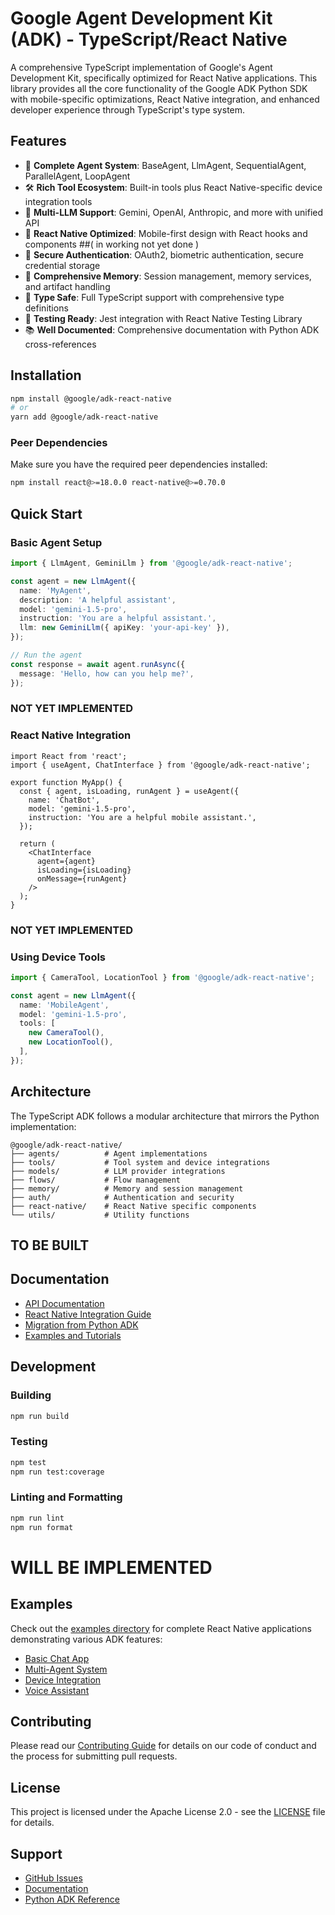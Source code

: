 # Google Agent Development Kit (ADK) - TypeScript/React Native

A comprehensive TypeScript implementation of Google's Agent Development Kit, specifically optimized for React Native applications. This library provides all the core functionality of the Google ADK Python SDK with mobile-specific optimizations, React Native integration, and enhanced developer experience through TypeScript's type system.

## Features

- 🤖 **Complete Agent System**: BaseAgent, LlmAgent, SequentialAgent, ParallelAgent, LoopAgent
- 🛠️ **Rich Tool Ecosystem**: Built-in tools plus React Native-specific device integration tools
- 🧠 **Multi-LLM Support**: Gemini, OpenAI, Anthropic, and more with unified API
- 📱 **React Native Optimized**: Mobile-first design with React hooks and components ##( in working not yet done )
- 🔐 **Secure Authentication**: OAuth2, biometric authentication, secure credential storage
- 💾 **Comprehensive Memory**: Session management, memory services, and artifact handling
- 🎯 **Type Safe**: Full TypeScript support with comprehensive type definitions
- 🧪 **Testing Ready**: Jest integration with React Native Testing Library
- 📚 **Well Documented**: Comprehensive documentation with Python ADK cross-references

## Installation

```bash
npm install @google/adk-react-native
# or
yarn add @google/adk-react-native
```

### Peer Dependencies

Make sure you have the required peer dependencies installed:

```bash
npm install react@>=18.0.0 react-native@>=0.70.0
```

## Quick Start

### Basic Agent Setup

```typescript
import { LlmAgent, GeminiLlm } from '@google/adk-react-native';

const agent = new LlmAgent({
  name: 'MyAgent',
  description: 'A helpful assistant',
  model: 'gemini-1.5-pro',
  instruction: 'You are a helpful assistant.',
  llm: new GeminiLlm({ apiKey: 'your-api-key' }),
});

// Run the agent
const response = await agent.runAsync({
  message: 'Hello, how can you help me?',
});
```
### NOT YET IMPLEMENTED
### React Native Integration

```tsx
import React from 'react';
import { useAgent, ChatInterface } from '@google/adk-react-native';

export function MyApp() {
  const { agent, isLoading, runAgent } = useAgent({
    name: 'ChatBot',
    model: 'gemini-1.5-pro',
    instruction: 'You are a helpful mobile assistant.',
  });

  return (
    <ChatInterface
      agent={agent}
      isLoading={isLoading}
      onMessage={runAgent}
    />
  );
}
```
### NOT YET IMPLEMENTED
### Using Device Tools

```typescript
import { CameraTool, LocationTool } from '@google/adk-react-native';

const agent = new LlmAgent({
  name: 'MobileAgent',
  model: 'gemini-1.5-pro',
  tools: [
    new CameraTool(),
    new LocationTool(),
  ],
});
```

## Architecture

The TypeScript ADK follows a modular architecture that mirrors the Python implementation:

```
@google/adk-react-native/
├── agents/          # Agent implementations
├── tools/           # Tool system and device integrations
├── models/          # LLM provider integrations
├── flows/           # Flow management
├── memory/          # Memory and session management
├── auth/            # Authentication and security
├── react-native/    # React Native specific components
└── utils/           # Utility functions
```
## TO BE BUILT
## Documentation

- [API Documentation](./docs/api/README.md)
- [React Native Integration Guide](./docs/react-native/README.md)
- [Migration from Python ADK](./docs/migration/README.md)
- [Examples and Tutorials](./examples/README.md)

## Development

### Building

```bash
npm run build
```

### Testing

```bash
npm test
npm run test:coverage
```

### Linting and Formatting

```bash
npm run lint
npm run format
```
# WILL BE IMPLEMENTED
## Examples

Check out the [examples directory](./examples/) for complete React Native applications demonstrating various ADK features:

- [Basic Chat App](./examples/basic-chat/)
- [Multi-Agent System](./examples/multi-agent/)
- [Device Integration](./examples/device-integration/)
- [Voice Assistant](./examples/voice-assistant/)

## Contributing

Please read our [Contributing Guide](../CONTRIBUTING.md) for details on our code of conduct and the process for submitting pull requests.

## License

This project is licensed under the Apache License 2.0 - see the [LICENSE](../LICENSE) file for details.

## Support

- [GitHub Issues](https://github.com/google/agent-development-kit/issues)
- [Documentation](./docs/)
- [Python ADK Reference](../README.md)
